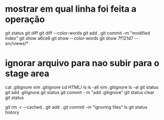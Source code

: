 # mostrar em qual linha foi feita a operação 
  git status
  git diff
  git diff --color-words <!-- mostra a linha e a modificaçao com cor destaque -->
git add .
git commit -m "modified index"
git show a6ce6 <!-- inicio da has do commit  -->
git show --color-words
git show 7f121d7 -- src/views/*  <!-- Diferentemente do git diff, o git show serve como um atalho para mostrar exatamente o que há em um repositório em qualquer momento da história, enquanto o git diff vai apresentar as diferenças encontradas no working directory e stage area. -->
  
# ignorar arquivo para nao subir para o stage area

cat .gitignore
vim .gitignore
cd HTML/
ls
ls -all
vim .gitignore <!-- cria o .gitignore na pasta se nao tiver -->
  ls -al
  git status
  git add .gitignore
  git status
  git commit - m "add .gitignore"
  git status
  clear
  git status
  
  git rm -r --cached . <!-- limpa o chached para ignorar o arquivos  -->
  git add . <!-- coloca tudo no staged area  -->
  git commit -m "ignoring files" <!-- faz o commit -->
  ls
  git status
  history

